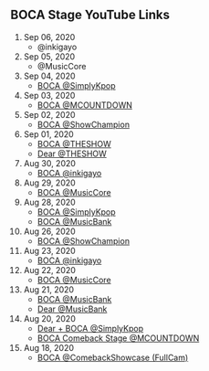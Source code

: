 ## BOCA Stage YouTube Links

1. Sep 06, 2020
    - @inkigayo
1. Sep 05, 2020
    - @MusicCore
1. Sep 04, 2020
    - [BOCA @SimplyKpop](https://youtu.be/HXgnhKt_3d8)
1. Sep 03, 2020
    - [BOCA @MCOUNTDOWN](https://youtu.be/FTDsc8fnsMU)
1. Sep 02, 2020
    - [BOCA @ShowChampion](https://youtu.be/4M2ssnpHSfc)
1. Sep 01, 2020
    - [BOCA @THESHOW](https://youtu.be/nCX3ahB90Bc)
    - [Dear @THESHOW](https://youtu.be/9ghYU0MBZ_g)
1. Aug 30, 2020
    - [BOCA @inkigayo](https://youtu.be/HdBzPGt2xBI)
1. Aug 29, 2020
    - [BOCA @MusicCore](https://youtu.be/oHmYxzF2tAY)
1. Aug 28, 2020
    - [BOCA @SimplyKpop](https://youtu.be/HiE-O78yOEY)
    - [BOCA @MusicBank](https://youtu.be/4GWE0ZChUJI)
1. Aug 26, 2020
    - [BOCA @ShowChampion](https://youtu.be/B2lzNrSThwo)
1. Aug 23, 2020
    - [BOCA @inkigayo](https://youtu.be/5KdSL4r1L-w)
1. Aug 22, 2020
    - [BOCA @MusicCore](https://youtu.be/BXEHCpNLFRU)
1. Aug 21, 2020
    - [BOCA @MusicBank](https://youtu.be/ylf1mRoY2Zc)
    - [Dear @MusicBank](https://youtu.be/Jn8enTwPXJo)
1. Aug 20, 2020
    - [Dear + BOCA @SimplyKpop](https://youtu.be/niivrJ6m8Is)
    - [BOCA Comeback Stage @MCOUNTDOWN](https://youtu.be/8WKgZFdI3ic)
1. Aug 18, 2020
    - [BOCA @ComebackShowcase (FullCam)](https://youtu.be/WhskMAEaZFc)

